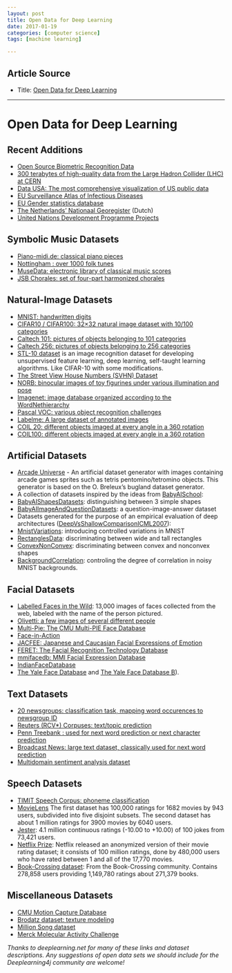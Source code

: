 ```yaml
---
layout: post
title: Open Data for Deep Learning 
date: 2017-01-19
categories: [computer science]
tags: [machine learning]

---
```


## Article Source
* Title: [Open Data for Deep Learning](https://deeplearning4j.org/opendata#text-datasets)

---

Open Data for Deep Learning
===

## Recent Additions

<ul>
<li><a href="http://openbiometrics.org/">Open Source Biometric Recognition Data</a></li>
<li><a href="http://opendata.cern.ch/search?ln=en&amp;p=Run2011A+AND+collection%3ACMS-Primary-Datasets+OR+collection%3ACMS-Simulated-Datasets+OR+collection%3ACMS-Derived-Datasets">300 terabytes of high-quality data from the Large Hadron Collider (LHC) at CERN</a></li>
<li><a href="http://datausa.io">Data USA: The most comprehensive visualization of US public data</a></li>
<li><a href="http://ecdc.europa.eu/en/data-tools/atlas/Pages/atlas.aspx">EU Surveillance Atlas of Infectious Diseases</a></li>
<li><a href="http://eige.europa.eu/gender-statistics">EU Gender statistics database</a></li>
<li><a href="http://www.nationaalgeoregister.nl/geonetwork/srv/dut/search#fast=index&amp;from=1&amp;to=50&amp;any_OR_geokeyword_OR_title_OR_keyword=landinrichting*&amp;relation=within">The Netherlands’ Nationaal Georegister</a> (Dutch)</li>
<li><a href="http://open.undp.org/#2016">United Nations Development Programme Projects</a></li>
</ul>

## Symbolic Music Datasets

<ul>
<li><a href="http://www.piano-midi.de/">Piano-midi.de: classical piano pieces</a></li>
<li><a href="http://abc.sourceforge.net/NMD/">Nottingham : over 1000 folk tunes</a></li>
<li><a href="http://musedata.stanford.edu/">MuseData: electronic library of classical music scores</a></li>
<li><a href="http://www.jsbchorales.net/index.shtml">JSB Chorales: set of four-part harmonized chorales</a></li>
</ul>

## Natural-Image Datasets

<ul>
<li><a href="http://yann.lecun.com/exdb/mnist/">MNIST: handwritten digits</a></li>
<li><a href="https://www.cs.utoronto.ca/~kriz/cifar.html">CIFAR10 / CIFAR100: 32×32 natural image dataset with 10/100 categories</a></li>
<li><a href="http://www.vision.caltech.edu/Image_Datasets/Caltech101/">Caltech 101: pictures of objects belonging to 101 categories</a></li>
<li><a href="http://www.vision.caltech.edu/Image_Datasets/Caltech256/">Caltech 256: pictures of objects belonging to 256 categories</a></li>
<li><a href="https://www.stanford.edu/~acoates//stl10/">STL-10 dataset</a> is an image recognition dataset for developing unsupervised feature learning, deep learning, self-taught learning algorithms. Like CIFAR-10 with some modifications.</li>
<li><a href="http://ufldl.stanford.edu/housenumbers/">The Street View House Numbers (SVHN) Dataset</a></li>
<li><a href="http://www.cs.nyu.edu/~ylclab/data/norb-v1.0/">NORB: binocular images of toy figurines under various illumination and pose</a></li>
<li><a href="http://www.image-net.org/">Imagenet: image database organized according to the WordNethierarchy</a></li>
<li><a href="http://pascallin.ecs.soton.ac.uk/challenges/VOC/">Pascal VOC: various object recognition challenges</a></li>
<li><a href="http://labelme.csail.mit.edu/Release3.0/browserTools/php/dataset.php">Labelme: A large dataset of annotated images</a></li>
<li><a href="http://www.cs.columbia.edu/CAVE/software/softlib/coil-20.php">COIL 20: different objects imaged at every angle in a 360 rotation</a></li>
<li><a href="http://www1.cs.columbia.edu/CAVE/software/softlib/coil-100.php">COIL100: different objects imaged at every angle in a 360 rotation</a></li>
</ul>

## Artificial Datasets

<ul>
<li><a href="https://github.com/caglar/Arcade-Universe">Arcade Universe</a> - An artificial dataset generator with images containing arcade games sprites such as tetris pentomino/tetromino objects. This generator is based on the O. Breleux’s bugland dataset generator.</li>
<li>A collection of datasets inspired by the ideas from <a href="http://www.iro.umontreal.ca/~lisa/twiki/bin/view.cgi/Public/BabyAISchool">BabyAISchool</a>:</li>
<li><a href="http://www.iro.umontreal.ca/~lisa/twiki/bin/view.cgi/Public/BabyAIShapesDatasets">BabyAIShapesDatasets</a>: distinguishing between 3 simple shapes</li>
<li><a href="http://www.iro.umontreal.ca/~lisa/twiki/bin/view.cgi/Public/BabyAIImageAndQuestionDatasets">BabyAIImageAndQuestionDatasets</a>: a question-image-answer dataset</li>
<li>Datasets generated for the purpose of an empirical evaluation of deep architectures (<a href="http://www.iro.umontreal.ca/~lisa/twiki/bin/view.cgi/Public/DeepVsShallowComparisonICML2007">DeepVsShallowComparisonICML2007</a>):</li>
<li><a href="http://www.iro.umontreal.ca/~lisa/twiki/bin/view.cgi/Public/MnistVariations">MnistVariations</a>: introducing controlled variations in MNIST</li>
<li><a href="http://www.iro.umontreal.ca/~lisa/twiki/bin/view.cgi/Public/RectanglesData">RectanglesData</a>: discriminating between wide and tall rectangles</li>
<li><a href="http://www.iro.umontreal.ca/~lisa/twiki/bin/view.cgi/Public/ConvexNonConvex">ConvexNonConvex</a>: discriminating between convex and nonconvex shapes</li>
<li><a href="http://www.iro.umontreal.ca/~lisa/twiki/bin/view.cgi/Public/BackgroundCorrelation">BackgroundCorrelation</a>: controling the degree of correlation in noisy MNIST backgrounds.</li>
</ul>

## Facial Datasets

<ul>
<li><a href="http://vis-www.cs.umass.edu/lfw/">Labelled Faces in the Wild</a>: 13,000 images of faces collected from the web, labeled with the name of the person pictured.</li>
<li><a href="http://www.cs.nyu.edu/~roweis/data.html">Olivetti: a few images of several different people</a></li>
<li><a href="http://www.multipie.org/">Multi-Pie: The CMU Multi-PIE Face Database</a></li>
<li><a href="http://www.flintbox.com/public/project/5486/">Face-in-Action</a></li>
<li><a href="http://www.humintell.com/jacfee/">JACFEE: Japanese and Caucasian Facial Expressions of Emotion</a></li>
<li><a href="http://www.itl.nist.gov/iad/humanid/feret/feret_master.html">FERET: The Facial Recognition Technology Database</a></li>
<li><a href="http://www.mmifacedb.com/">mmifacedb: MMI Facial Expression Database</a></li>
<li><a href="http://vis-www.cs.umass.edu/~vidit/IndianFaceDatabase/">IndianFaceDatabase</a></li>
<li><a href="http://vision.ucsd.edu/content/yale-face-database">The Yale Face Database</a> and <a href="http://vision.ucsd.edu/~leekc/ExtYaleDatabase/ExtYaleB.html">The Yale Face Database B</a>).</li>
</ul>

## Text Datasets

<ul>
<li><a href="http://qwone.com/~jason/20Newsgroups/">20 newsgroups: classification task, mapping word occurences to newsgroup ID</a></li>
<li><a href="http://about.reuters.com/researchandstandards/corpus/">Reuters (RCV*) Corpuses: text/topic prediction</a></li>
<li><a href="https://www.cis.upenn.edu/~treebank/">Penn Treebank : used for next word prediction or next character prediction</a></li>
<li><a href="http://www.ldc.upenn.edu/Catalog/CatalogEntry.jsp?catalogId=LDC97S44">Broadcast News: large text dataset, classically used for next word prediction</a></li>
<li><a href="https://www.cs.jhu.edu/~mdredze/datasets/sentiment/">Multidomain sentiment analysis dataset</a></li>
</ul>

## Speech Datasets

<ul>
<li><a href="http://www.ldc.upenn.edu/Catalog/CatalogEntry.jsp?catalogId=LDC93S1">TIMIT Speech Corpus: phoneme classification</a></li>
<li><a href="http://www.grouplens.org">MovieLens</a> The first dataset has 100,000 ratings for 1682 movies by 943 users, subdivided into five disjoint subsets. The second dataset has about 1 million ratings for 3900 movies by 6040 users.</li>
<li><a href="http://www.ieor.berkeley.edu/~goldberg/jester-data/">Jester</a>: 4.1 million continuous ratings (-10.00 to +10.00) of 100 jokes from 73,421 users.</li>
<li><a href="http://www.netflixprize.com/">Netflix Prize</a>: Netflix released an anonymized version of their movie rating dataset; it consists of 100 million ratings, done by 480,000 users who have rated between 1 and all of the 17,770 movies.</li>
<li><a href="http://www.informatik.uni-freiburg.de/~cziegler/BX/">Book-Crossing dataset</a>: From the Book-Crossing community. Contains 278,858 users providing 1,149,780 ratings about 271,379 books.</li>
</ul>

## Miscellaneous Datasets

<ul>
<li><a href="http://mocap.cs.cmu.edu/">CMU Motion Capture Database</a></li>
<li><a href="http://www.ux.uis.no/~tranden/brodatz.html">Brodatz dataset: texture modeling</a></li>
<li><a href="http://labrosa.ee.columbia.edu/millionsong/">Million Song dataset</a></li>
<li><a href="https://www.kaggle.com/c/MerckActivity/data">Merck Molecular Activity Challenge</a></li>
</ul>
<p><em>Thanks to deeplearning.net for many of these links and dataset descriptions. Any suggestions of open data sets we should include for the Deeplearning4j community are welcome!</em>